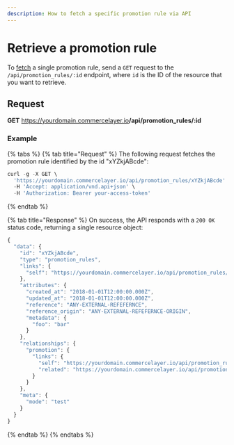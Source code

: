 ```yaml
---
description: How to fetch a specific promotion rule via API
---
```


# Retrieve a promotion rule

To <a href="https://docs.commercelayer.io/developers/fetching-resources" target="_blank">fetch</a> a single promotion rule, send a `GET` request to the `/api/promotion_rules/:id` endpoint, where `id` is the ID of the resource that you want to retrieve.

## Request

**GET** https://yourdomain.commercelayer.io<b>/api/promotion_rules/:id</b>

### **Example**

{% tabs %}
{% tab title="Request" %}
The following request fetches the promotion rule identified by the id "xYZkjABcde":

```javascript
curl -g -X GET \
  'https://yourdomain.commercelayer.io/api/promotion_rules/xYZkjABcde' \
  -H 'Accept: application/vnd.api+json' \
  -H 'Authorization: Bearer your-access-token'
```
{% endtab %}

{% tab title="Response" %}
On success, the API responds with a `200 OK` status code, returning a single resource object:

```javascript
{
  "data": {
    "id": "xYZkjABcde",
    "type": "promotion_rules",
    "links": {
      "self": "https://yourdomain.commercelayer.io/api/promotion_rules/xYZkjABcde"
    },
    "attributes": {
      "created_at": "2018-01-01T12:00:00.000Z",
      "updated_at": "2018-01-01T12:00:00.000Z",
      "reference": "ANY-EXTERNAL-REFEFERNCE",
      "reference_origin": "ANY-EXTERNAL-REFEFERNCE-ORIGIN",
      "metadata": {
        "foo": "bar"
      }
    },
    "relationships": {
      "promotion": {
        "links": {
          "self": "https://yourdomain.commercelayer.io/api/promotion_rules/xYZkjABcde/relationships/promotion",
          "related": "https://yourdomain.commercelayer.io/api/promotion_rules/xYZkjABcde/promotion"
        }
      }
    },
    "meta": {
      "mode": "test"
    }
  }
}
```
{% endtab %}
{% endtabs %}

